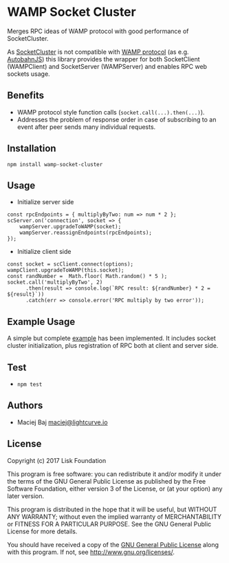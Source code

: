 # WAMP Socket Cluster

Merges RPC ideas of WAMP protocol with good performance of SocketCluster.

As [SocketCluster](http://socketcluster.io/#!/) is not compatible with [WAMP protocol](http://wamp-proto.org/) (as e.g. [AutobahnJS](https://github.com/crossbario/autobahn-js/)) this library provides the wrapper for both SocketClient (WAMPClient) and SocketServer (WAMPServer) and enables RPC web sockets usage.

## Benefits

- WAMP protocol style function calls (`socket.call(...).then(...)`).
- Addresses the problem of response order in case of subscribing to an event after peer sends many individual requests.

## Installation

```
npm install wamp-socket-cluster
```

## Usage

- Initialize server side

```
const rpcEndpoints = { multiplyByTwo: num => num * 2 };
scServer.on('connection', socket => {
	wampServer.upgradeToWAMP(socket);
	wampServer.reassignEndpoints(rpcEndpoints);
});
```

- Initialize client side

```
const socket = scClient.connect(options);
wampClient.upgradeToWAMP(this.socket);
const randNumber =  Math.floor( Math.random() * 5 );
socket.call('multiplyByTwo', 2)
      .then(result => console.log(`RPC result: ${randNumber} * 2 = ${result}`))
      .catch(err => console.error('RPC multiply by two error'));
```

## Example Usage

A simple but complete [example](https://github.com/LiskHQ/wamp-socket-cluster/tree/master/example) has been implemented. It includes socket cluster initialization, plus registration of RPC both at client and server side.

## Test

- `npm test`

## Authors

- Maciej Baj <maciej@lightcurve.io>

## License

Copyright (c) 2017 Lisk Foundation  

This program is free software: you can redistribute it and/or modify it under the terms of the GNU General Public License as published by the Free Software Foundation, either version 3 of the License, or (at your option) any later version.

This program is distributed in the hope that it will be useful, but WITHOUT ANY WARRANTY; without even the implied warranty of MERCHANTABILITY or FITNESS FOR A PARTICULAR PURPOSE. See the GNU General Public License for more details.

You should have received a copy of the [GNU General Public License](https://github.com/LiskHQ/wamp-socket-cluster/tree/master/LICENSE) along with this program.  If not, see <http://www.gnu.org/licenses/>.
